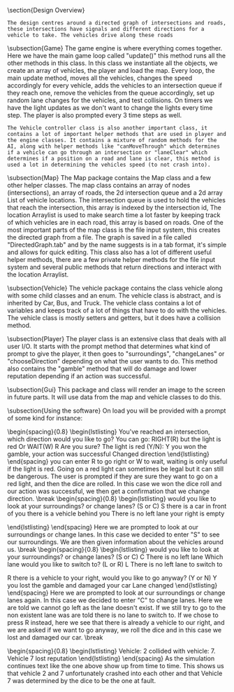 \section{Design Overview}

    The design centres around a directed graph of intersections and roads, these intersections have signals and different directions for a vehicle to take. The vehicles drive along these roads 

\subsection{Game}
    The game engine is where everything comes together. Here we have the main game loop called "update()" this method runs all the other methods in this class. In this class we instantiate all the objects, we create an array of vehicles, the player and load the map.
Every loop, the main update method, moves all the vehicles, changes the speed accordingly for every vehicle, adds the vehicles to an intersection queue if they reach one, remove the vehicles from the queue accordingly, set up random lane changes for the vehicles, and test collisions. On timers we have the light updates as we don't want to change the lights every time step. The player is also prompted every 3 time steps as well.

    The Vehicle controller class is also another important class, it contains a lot of important helper methods that are used in player and the engine classes. It contains a mixture of random methods for the AI, along with helper methods like "canMoveThrough" which determines if a vehicle can go through an intersection or "laneClear" which determines if a position on a road and lane is clear, this method is used a lot in determining the vehicles speed (to not crash into).


\subsection{Map}
    The Map package contains the Map class and a few other helper classes.
    The map class contains an array of nodes (intersections), an array of roads, the 2d intersection queue and a 2d array List of vehicle locations.
    The intersection queue is used to hold the vehicles that reach the intersection, this array is indexed by the intersection id,
    The location Arraylist is used to make search time a lot faster by keeping track of which vehicles are in each road, this array is based on roads.
    One of the most important parts of the map class is the file input system, this creates the directed graph from a file. The graph is saved in a file called "DirectedGraph.tab" and by the name suggests is in a tab format, it's simple and allows for quick editing.
This class also has a lot of different useful helper methods, there are a few private helper methods for the file input system and several public methods that return directions and interact with the location Arraylist.


\subsection{Vehicle}
    The vehicle package contains the class vehicle along with some child classes and an enum. 
    The vehicle class is abstract, and is inherited by Car, Bus, and Truck.
    The vehicle class contains a lot of variables and keeps track of a lot of things that have to do with the vehicles. The vehicle class is mostly setters and getters, but it does have a collision method.

\subsection{Player}
The player class is an extensive class that deals with all user I/O. It starts with the prompt method that determines what kind of prompt to give the player, it then goes to "surroundings", "changeLanes" or "chooseDirection" depending on what the user wants to do. This method also contains the "gamble" method that will do damage and lower reputation depending if an action was successful.

\subsection{Gui}
This package and class will render an image to the screen in future parts. It will use data from the map and vehicle classes to do this. 

\subsection{Using the software}
On load you will be provided with a prompt of some kind for instance:

\begin{spacing}{0.8}
\begin{lstlisting}
You've reached an intersection, which direction would you like to go?
You can go: RIGHT(R) but the light is red Or WAIT(W)
R
Are you sure? The light is red (Y/N): Y
you won the gamble, your action was successful
Changed direction
\end{lstlisting}
\end{spacing} 
you can  enter R to go right or W to wait, waiting is only useful if the light is red. Going on a red light can sometimes be legal but it can still be dangerous. The user is prompted if they are sure they want to go on a red light, and then the dice are rolled. In this case we won the dice roll and our action was successful, we then get a confirmation that we change direction. 
\break
\begin{spacing}{0.8}
\begin{lstlisting}
would you like to look at your surroundings? or change lanes? (S or C)
S
there is a car in front of you
there is a vehicle behind you
There is no left lane
your right is empty

\end{lstlisting}
\end{spacing} 
Here we are prompted to look at our surroundings or change lanes. In this case we decided to enter "S" to see our surroundings. We are then given information about the vehicles around us.
\break
\begin{spacing}{0.8}
\begin{lstlisting}
would you like to look at your surroundings? or change lanes? (S or C)
C
There is no left lane
Which lane would you like to switch to? (L or R)
L
There is no left lane to switch to

R
there is a vehicle to your right, would you like to go anyway? (Y or N)
Y
you lost the gamble and damaged your car
Lane changed
\end{lstlisting}
\end{spacing} 
Here we are prompted to look at our surroundings or change lanes again. In this case we decided to enter "C" to change lanes. Here we are told we cannot go left as the lane doesn't exist. If we still try to go to the non existent lane was are told there is no lane to switch to. If we chose to press R instead, here we see that there is already a vehicle to our right, and we are asked if we want to go anyway, we roll the dice and in this case we lost and damaged our car.
\break

\begin{spacing}{0.8}
\begin{lstlisting}
Vehicle: 2 collided with vehicle: 7. Vehicle 7 lost reputation
\end{lstlisting}
\end{spacing} 
As the simulation continues text like the one above show up from time to time. This shows us that vehicle 2 and 7 unfortunately crashed into each other and that Vehicle 7 was determined by the dice to be the one at fault. 
